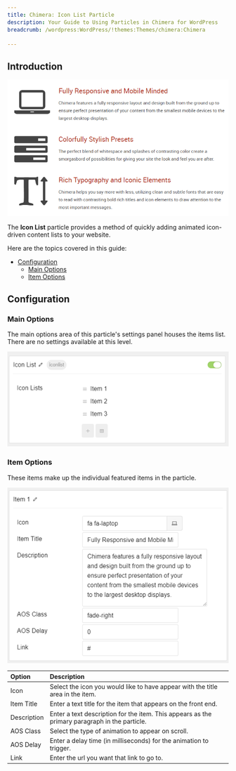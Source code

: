 ```yaml
---
title: Chimera: Icon List Particle
description: Your Guide to Using Particles in Chimera for WordPress
breadcrumb: /wordpress:WordPress/!themes:Themes/chimera:Chimera

---
```


## Introduction

![](assets/particle_iconlist1.png)

The **Icon List** particle provides a method of quickly adding animated icon-driven content lists to your website.

Here are the topics covered in this guide:

* [Configuration](#configuration)
    - [Main Options](#main-options)
    - [Item Options](#item-options)

## Configuration

### Main Options 

The main options area of this particle's settings panel houses the items list. There are no settings available at this level.

![](assets/particle_iconlist2.png)

### Item Options

These items make up the individual featured items in the particle.

![](assets/particle_iconlist3.png)

| Option      | Description                                                                                   |
| :-----      | :-----                                                                                        |
| Icon        | Select the icon you would like to have appear with the title area in the item.                |
| Item Title  | Enter a text title for the item that appears on the front end.                                |
| Description | Enter a text description for the item. This appears as the primary paragraph in the particle. |
| AOS Class   | Select the type of animation to appear on scroll.                                             |
| AOS Delay   | Enter a delay time (in milliseconds) for the animation to trigger.                            |
| Link        | Enter the url you want that link to go to.                                                    |

